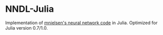 # NNDL-Julia
Implementation of [mnielsen's neural network code](https://github.com/mnielsen/neural-networks-and-deep-learning/blob/master/src/network.py) in Julia.
Optimized for Julia version 0.7/1.0.
